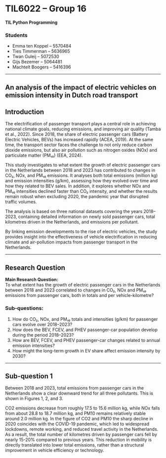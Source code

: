 # TIL6022 – Group 16

**TIL Python Programming**

### Students
- Emma ten Koppel – 5570484  
- Ties Timmerman – 5636965  
- Twan Guleij – 5072530  
- Gijs Bezemer – 5064481  
- Machtelt Boogers – 5416396  

---

 
## **An analysis of the impact of electric vehicles on emission intensity in Dutch road transport**

## Introduction  
The electrification of passenger transport plays a central role in achieving national climate goals, reducing emissions, and improving air quality (Tamba et al., 2022). Since 2018, the share of electric passenger cars (Battery Electric Vehicles, BEVs) has increased rapidly (ACEA, 2019). At the same time, the transport sector faces the challenge to not only reduce carbon dioxide emissions, but also air pollution such as nitrogen oxides (NOx) and particulate matter (PM₁₀) (EEA, 2024).  

This study investigates to what extent the growth of electric passenger cars in the Netherlands between 2018 and 2023 has contributed to changes in CO₂, NOx, and PM₁₀ emissions. It analyses both total emissions (million kg) and emission intensities (g/km), assessing how they evolved over time and how they related to BEV sales. In addition, it explores whether NOx and PM₁₀ intensities declined faster than CO₂ intensity, and whether the results remain robust when excluding 2020, the pandemic year that disrupted traffic volumes.  

The analysis is based on three national datasets covering the years 2018–2023, containing detailed information on newly sold passenger cars, total kilometres driven in the Netherlands, and emissions per pollutant.  

By linking emission developments to the rise of electric vehicles, the study provides insight into the effectiveness of vehicle electrification in reducing climate and air-pollution impacts from passenger transport in the Netherlands.

---

## Research Question

**Main Research Question:**  
To what extent has the growth of electric passenger cars in the Netherlands between 2018 and 2023 correlated to changes in CO₂, NOx and PM₁₀ emissions from passenger cars, both in totals and per vehicle-kilometre?  

### Sub-questions:
1. How do CO₂, NOx, and PM₁₀ totals and intensities (g/km) for passenger cars evolve over 2018–2023?  
2. How does the BEV, FCEV, and PHEV passenger-car population develop during the period 2018–2023?  
3. How are BEV, FCEV, and PHEV passenger-car changes related to annual emission intensities?  
4. How might the long-term growth in EV share affect emission intensity by 2030?  

---

## Sub-question 1  
Between 2018 and 2023, total emissions from passenger cars in the Netherlands show a clear downward trend for all three pollutants.  This is shown in Figures 1, 2, and 3.

CO2 emissions decrease from roughly 17.5 to 15.6 million kg, while NOx falls from about 28.8 to 18.7 million kg, and PM10 remains relatively stable around 2.0 million kg. In the figure of CO2 and PM10 the sharp decline in 2020 coincides with the COVID-19 pandemic, which led to widespread lockdowns, remote working, and reduced travel activity in the Netherlands. As a result, the total number of kilometres driven by passenger cars fell by nearly 15-20% compared to previous years. This reduction in mobility is directly translated into lower total emissions, rather than a structural improvement in vehicle efficiency or technology.  
